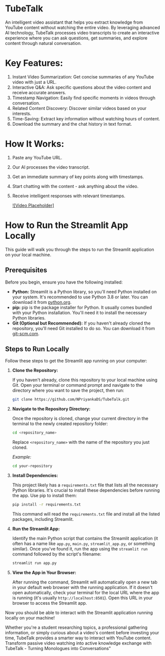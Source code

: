 # TubeTalk
An intelligent video assistant that helps you extract knowledge from YouTube content without watching the entire video. By leveraging advanced AI technology, TubeTalk processes video transcripts to create an interactive experience where you can ask questions, get summaries, and explore content through natural conversation.

# Key Features:

1. Instant Video Summarization: Get concise summaries of any YouTube video with just a URL.
2. Interactive Q&A: Ask specific questions about the video content and receive accurate answers.
3. Timestamp Navigation: Easily find specific moments in videos through conversation.
4. Related Content Discovery: Discover similar videos based on your interests.
5. Time-Saving: Extract key information without watching hours of content.
6. Download the summary and the chat history in text format.

# How It Works:

1. Paste any YouTube URL.
2. Our AI processes the video transcript.
3. Get an immediate summary of key points along with timestamps.
4. Start chatting with the content - ask anything about the video.
5. Receive intelligent responses with relevant timestamps.

   [![Video Placeholder]](https://github.com/user-attachments/assets/45ab4dba-1f1d-4235-887f-6e1591585a97)

# How to Run the Streamlit App Locally

This guide will walk you through the steps to run the Streamlit application on your local machine.

## Prerequisites

Before you begin, ensure you have the following installed:

* **Python:** Streamlit is a Python library, so you'll need Python installed on your system. It's recommended to use Python 3.8 or later. You can download it from [python.org](https://www.python.org/downloads/).
* **pip:** pip is the package installer for Python. It usually comes bundled with your Python installation. You'll need it to install the necessary Python libraries.
* **Git (Optional but Recommended):** If you haven't already cloned the repository, you'll need Git installed to do so. You can download it from [git-scm.com](https://git-scm.com/downloads).

## Steps to Run Locally

Follow these steps to get the Streamlit app running on your computer:

1.  **Clone the Repository:**

    If you haven't already, clone this repository to your local machine using Git. Open your terminal or command prompt and navigate to the directory where you want to save the project, then run:

    ```bash
    git clone https://github.com/NPriyankaDS/TubeTalk.git
    ```


2.  **Navigate to the Repository Directory:**

    Once the repository is cloned, change your current directory in the terminal to the newly created repository folder:

    ```bash
    cd <repository_name>
    ```

    Replace `<repository_name>` with the name of the repository you just cloned.

    *Example:*
    ```bash
    cd your-repository
    ```

3.  **Install Dependencies:**

    This project likely has a `requirements.txt` file that lists all the necessary Python libraries. It's crucial to install these dependencies before running the app. Use pip to install them:

    ```bash
    pip install -r requirements.txt
    ```

    This command will read the `requirements.txt` file and install all the listed packages, including Streamlit.

4.  **Run the Streamlit App:**

    Identify the main Python script that contains the Streamlit application (it often has a name like `app.py`, `main.py`, `streamlit_app.py`, or something similar). Once you've found it, run the app using the `streamlit run` command followed by the script's filename:

    ```bash
    streamlit run app.py
    ```

    
5.  **View the App in Your Browser:**

    After running the command, Streamlit will automatically open a new tab in your default web browser with the running application. If it doesn't open automatically, check your terminal for the local URL where the app is running (it's usually `http://localhost:8501`). Open this URL in your browser to access the Streamlit app.

Now you should be able to interact with the Streamlit application running locally on your machine!

Whether you're a student researching topics, a professional gathering information, or simply curious about a video's content before investing your time, TubeTalk provides a smarter way to interact with YouTube content.
Transform passive video watching into active knowledge exchange with TubeTalk - Turning Monologues into Conversations"
